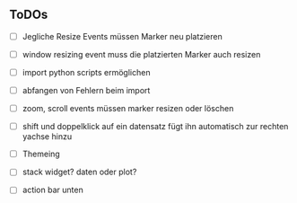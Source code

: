 ## ToDOs

- [ ] Jegliche Resize Events müssen Marker neu platzieren
- [ ] window resizing event muss die platzierten Marker auch resizen
- [ ] import python scripts ermöglichen
- [ ] abfangen von Fehlern beim import 
- [ ] zoom, scroll events müssen marker resizen oder löschen 
- [ ] shift und doppelklick auf ein datensatz fügt ihn automatisch zur rechten yachse hinzu
- [ ] Themeing
- [ ] stack widget? daten oder plot?
- [ ] action bar unten 

